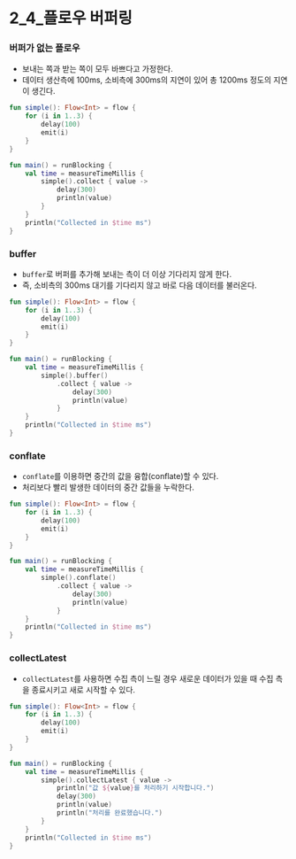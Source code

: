 # 2_4_플로우 버퍼링

### 버퍼가 없는 플로우
- 보내는 쪽과 받는 쪽이 모두 바쁘다고 가정한다.
- 데이터 생산측에 100ms, 소비측에 300ms의 지연이 있어 총 1200ms 정도의 지연이 생긴다.

```kotlin
fun simple(): Flow<Int> = flow {
    for (i in 1..3) {
        delay(100)
        emit(i)
    }
}

fun main() = runBlocking {
    val time = measureTimeMillis {
        simple().collect { value ->
            delay(300)
            println(value)
        }
    }
    println("Collected in $time ms")
}

```

### buffer
- `buffer`로 버퍼를 추가해 보내는 측이 더 이상 기다리지 않게 한다.
- 즉, 소비측의 300ms 대기를 기다리지 않고 바로 다음 데이터를 불러온다.

```kotlin
fun simple(): Flow<Int> = flow {
    for (i in 1..3) {
        delay(100)
        emit(i)
    }
}

fun main() = runBlocking {
    val time = measureTimeMillis {
        simple().buffer()
            .collect { value ->
                delay(300)
                println(value)
            }
    }
    println("Collected in $time ms")
}
```

### conflate
- `conflate`를 이용하면 중간의 값을 융합(conflate)할 수 있다.
- 처리보다 빨리 발생한 데이터의 중간 값들을 누락한다.

```kotlin
fun simple(): Flow<Int> = flow {
    for (i in 1..3) {
        delay(100)
        emit(i)
    }
}

fun main() = runBlocking {
    val time = measureTimeMillis {
        simple().conflate()
            .collect { value ->
                delay(300)
                println(value)
            }
    }
    println("Collected in $time ms")
}
```
    
### collectLatest
- `collectLatest`를 사용하면 수집 측이 느릴 경우 새로운 데이터가 있을 때 수집 측을 종료시키고 새로 시작할 수 있다.

```kotlin
fun simple(): Flow<Int> = flow {
    for (i in 1..3) {
        delay(100)
        emit(i)
    }
}

fun main() = runBlocking {
    val time = measureTimeMillis {
        simple().collectLatest { value ->
            println("값 ${value}를 처리하기 시작합니다.")
            delay(300)
            println(value)
            println("처리를 완료했습니다.")
        }
    }
    println("Collected in $time ms")
}
```